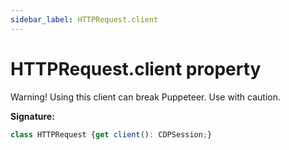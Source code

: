 ```yaml
---
sidebar_label: HTTPRequest.client
---
```

# HTTPRequest.client property

Warning! Using this client can break Puppeteer. Use with caution.

**Signature:**

```typescript
class HTTPRequest {get client(): CDPSession;}
```
